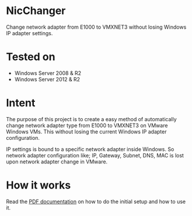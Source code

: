 # NicChanger
Change network adapter from E1000 to VMXNET3 without losing Windows IP adapter settings.

# Tested on
+ Windows Server 2008 & R2
+ Windows Server 2012 & R2

# Intent
The purpose of this project is to create a easy method of automatically change network adapter type from E1000 to VMXNET3 on VMware Windows VMs. This without losing the current Windows IP adapter configuration.

IP settings is bound to a specific network adapter inside Windows. So network adapter configuration like; IP, Gateway, Subnet, DNS, MAC is lost upon network adapter change in VMware.

# How it works
Read the [PDF documentation](https://github.com/fredrik444/NicChanger/blob/master/Setup_NicChanger.pdf) on how to do the initial setup and how to use it.
